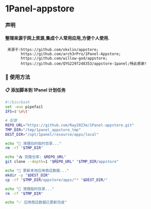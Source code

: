 # 1Panel-appstore

### 声明
#### 整理来源于网上资源,集成个人常用应用,方便个人使用.
     来源于:https://github.com/okxlin/appstore;
           https://github.com/arch3rPro/1Panel-Appstore;
           https://github.com/willow-god/appstore;
           https://github.com/QYG2297248353/appstore-1panel;特此感谢!
   
### 🚀 使用方法

#### 📋 添加脚本到 1Panel 计划任务
```bash
#!/bin/bash
set -euo pipefail
IFS=$'\n\t'

# 配置
REPO_URL="https://github.com/Ray2023m/1Panel-appstore.git"
TMP_DIR="/tmp/1panel_appstore_tmp"
DEST_DIR="/opt/1panel/resource/apps/local"

echo "🧹 清理旧的临时目录..."
rm -rf "$TMP_DIR"

echo "📥 克隆仓库: $REPO_URL"
git clone --depth=1 "$REPO_URL" "$TMP_DIR/appstore"

echo "📂 更新本地应用商店数据..."
mkdir -p "$DEST_DIR"
cp -rf "$TMP_DIR/appstore/apps/"* "$DEST_DIR/"

echo "🧹 清理临时目录..."
rm -rf "$TMP_DIR"

echo "✅ 应用商店数据已更新完成"
```

